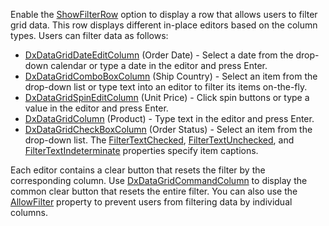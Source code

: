 Enable the [ShowFilterRow](https://docs.devexpress.com/Blazor/DevExpress.Blazor.DxDataGrid-1.ShowFilterRow) option to display a row that allows users to filter grid data. This row displays different in-place editors based on the column types. Users can filter data as follows:

*   [DxDataGridDateEditColumn](https://docs.devexpress.com/Blazor/DevExpress.Blazor.DxDataGridDateEditColumn) (Order Date) - Select a date from the drop-down calendar or type a date in the editor and press Enter.
*   [DxDataGridComboBoxColumn](https://docs.devexpress.com/Blazor/DevExpress.Blazor.DxDataGridComboBoxColumn-1) (Ship Country) - Select an item from the drop-down list or type text into an editor to filter its items on-the-fly.
*   [DxDataGridSpinEditColumn](https://docs.devexpress.com/Blazor/DevExpress.Blazor.DxDataGridSpinEditColumn) (Unit Price) - Click spin buttons or type a value in the editor and press Enter.
*   [DxDataGridColumn](https://docs.devexpress.com/Blazor/DevExpress.Blazor.DxDataGridColumn) (Product) - Type text in the editor and press Enter.
*   [DxDataGridCheckBoxColumn](https://docs.devexpress.com/Blazor/DevExpress.Blazor.DxDataGridCheckBoxColumn) (Order Status) - Select an item from the drop-down list. The [FilterTextChecked](https://docs.devexpress.com/Blazor/DevExpress.Blazor.DxDataGridCheckBoxColumn.FilterTextChecked), [FilterTextUnchecked](https://docs.devexpress.com/Blazor/DevExpress.Blazor.DxDataGridCheckBoxColumn.FilterTextUnchecked), and [FilterTextIndeterminate](https://docs.devexpress.com/Blazor/DevExpress.Blazor.DxDataGridCheckBoxColumn.FilterTextIndeterminate) properties specify item captions.

Each editor contains a clear button that resets the filter by the corresponding column. Use [DxDataGridCommandColumn](https://docs.devexpress.com/Blazor/DevExpress.Blazor.DxDataGridCommandColumn) to display the common clear button that resets the entire filter. You can also use the [AllowFilter](https://docs.devexpress.com/Blazor/DevExpress.Blazor.DxDataGridColumn.AllowFilter) property to prevent users from filtering data by individual columns.
